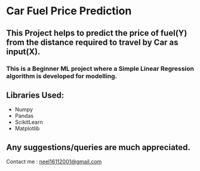 # Car Fuel Price Prediction 

## This Project helps to predict the price of fuel(Y) from the distance required to travel by Car as input(X).
### This is a Beginner ML project where a Simple Linear Regression algorithm is developed for modelling.

## Libraries Used:
- Numpy
- Pandas
- ScikitLearn
- Matplotlib

## Any suggestions/queries are much appreciated. 
Contact me : neel16112001@gmail.com